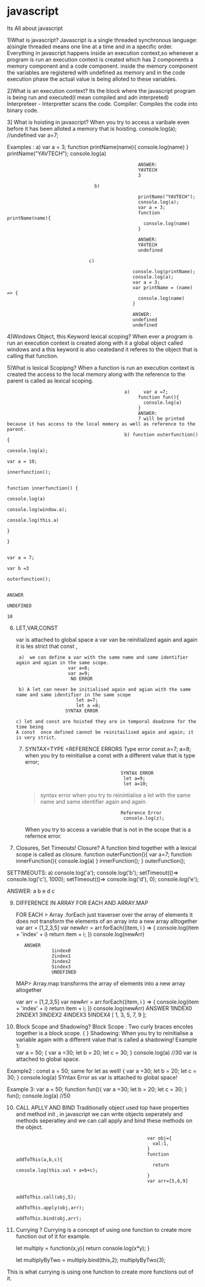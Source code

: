 # javascript
Its All about javascript


1)What is javascript?
Javascript is a single threaded synchronous language:
a)single threaded means one line at a time and in a specific order.
 Everything in javascript happens inside an execution context,so whenever a program is run an execution context is created which has 2 components a memory component and a code component.
  inside the memory component the variables are registered with undefined as memory and in the code execution phase the actual value is being alloted to these variables.

2]What is an execution context?
Its the block where the javascript program is being run and executed(I mean compiled and adn interpreted)
Interpreteer - Interpretter scans the code.
Compiler: Compiles the code into binary code.

3] What is hoisting in javascript?
   When you try to access a varibale even before it has been alloted a memory that is hoisting.
   console.log(a); //undefined
   var a=7;

Examples :
                                    a)
                                                    var a = 3;
                                                    function printName(name){
                                                      console.log(name)
                                                    }
                                                    printName("YAVTECH");
                                                    console.log(a)
                                                    
                                                    ANSWER: 
                                                    YAVTECH
                                                    3

                                    b)

                                                    printName("YAVTECH");
                                                    console.log(a);
                                                    var a = 3;
                                                    function printName(name){
                                                      console.log(name)
                                                    }
                                                    
                                                    ANSWER: 
                                                    YAVTECH
                                                    undefined

                                  c)

                                                  console.log(printName);
                                                  console.log(a);
                                                  var a = 3;
                                                  var printName = (name) => {
                                                    console.log(name)
                                                  }

                                                  ANSWER: 
                                                  undefined
                                                  undefined
4)Windows Object, this Keyword lexical scoping?
 When ever a program is run an execution context is created along with it a global object called windows and a this keyword is also ceatedand it referes to the object that is calling that function.

 5)What is lexical Scopipng?
 When a function is run an execution context is created the access to the local memory along with the reference to the parent is called as lexical scoping.

                                               a)     var a =7;
                                                    function fun(){
                                                      console.log(a)
                                                    }
                                                    ANSWER:
                                                    7 will be printed because it has access to the local memory as well as reference to the parent.
                                               b) function outerfunction() {
                                                                                console.log(a); 
                                                                                var a = 10;
                                                                                innerfunction();
                                                                                
                                                                                function innerfunction() {
                                                                                      console.log(a)
                                                                                      console.log(window.a);               
                                                                                      console.log(this.a)
                                                                                }      
                                                                          }                
                                                                                
                                                                                var a = 7;
                                                                                var b =3
                                                                                outerfunction();   
                                                                                
                                                                                ANSWER
                                                                                UNDEFINED
                                                                                10
                                                                                
  6)  LET,VAR,CONST

      var is attached to global space a var van be reinitialized again and again it is les strict that const ,

           a)  we can define a var with the same name and same identifier again and agian in the same scope.
                             var a=8;
                             var a=9;
                              NO ERROR
               
           b) A let can never be initialised again and agian with the same name and same identifier in the same scope
                                let a=7;
                                let a =8;
                            SYNTAX ERROR
      
          c) let and const are hoisted they are in temporal deadzone for the time being
          A const  once defined cannot be reinitailised again and again; it is very strict.

      7) SYNTAX<TYPE <REFERENCE ERRORS
                                                  Type error
                                                  const a=7;
                                                    a=8;
                        when you try to reinitialise a const with a  different value that is type error;

                                                SYNTAX ERROR
                                                 let a=9;
                                                 let a=10;
         
          >  syntax error when you try to reinintialise a let with the same name and same identifier again and again.

                                                Reference Error
                                                 console.log(z);
         When you try to access a variable that is not in the scope that is a refernce error.


  8) Closures, Set Timeouts!
    Closure?
      A function bind together with a lexical scope is called as closure.
                                    function outerFunction(){
                                      var a=7;
                                      function innerFunction(){
                                            console.log(a)
                                        }
                                        innerFunction();
                                    }
                                    outerFunction();


  SETTIMEOUTS:
  a)
  console.log('a');
  console.log('b');
  setTimeout(()=> console.log('c'), 1000);
  setTimeout(()=> console.log('d'), 0);
  console.log('e');

  ANSWER:
            a
            b
            e
            d
            c


9) DIFFERENCE IN ARRAY FOR EACH AND ARRAY.MAP

    FOR EACH > Array .forEach just traverser  over the array of elements it does not transform the elements of an array into a new array alltogether 
   var arr = [1,2,3,5]
   var newArr = arr.forEach((item, i ) => {
              console.log(item + 'index' + i)
              return item + i;
          })
          console.log(newArr)
          
          ANSWER
                    1index0
                    2index1
                    3index2
                    5index3
                    UNDEFINED
      MAP> Array.map transforms the array of elements into a new array altogether
      
   var arr = [1,2,3,5]
   var newArr = arr.forEach((item, i ) => {
              console.log(item + 'index' + i)
              return item + i;
          })
          console.log(newArr)
        ANSWER
        1INDEX0
        2INDEX1
        3INDEX2
        4INDEX3
        5INDEX4
        [ 1, 3, 5, 7, 9 ];


 10) Block Scope and Shadowing?
  Block Scope : Two curly braces encoles together is a block scope.
                      { }
     Shadowing:
     When you try to reinitialise a  variable again with a different value that is called a shadowing!
Example 1:     
                       var a = 50;
                                {
                                    var a =30;
                                    let b = 20;
                                    let c = 30;
                                }
                      console.log(a) //30 var is attached to global space.

Example2 :
                          const a = 50;  same for let as well!
                            {
                            var a =30;
                            let b = 20;
                            let c = 30;
                            }
                           console.log(a)
                           SYntax Error as var is attached to global space!

Example 3:
var a = 50;
          function fun(){
              var a =30;
              let b = 20;
              let c = 30;
          }
      fun();
      console.log(a) //50

  


  
10) CALL APLLY AND BIND
 Traditionally object used top have properties and method init , in javascript we can write objects seperately and methods seperatley and we can call apply and bind these methods on the object.
    
                                                        var obj={
                                                          val:1,
                                                        }
                                                        function addToThis(a,b,c){
                                                          return console.log(this.val + a+b+c);
                                                        }
                                                        var arr=[5,6,9]
                                                        
                                                          addToThis.call(obj,5);
                                                          addToThis.apply(obj,arr);
                                                          addToThis.bind(obj,arr);
    
 11) Currying ?
Currying is a concept of using one function to create more function out of it for example.

     let multiply = function(x,y){
         return console.log(x*y);
       }

     let multiplyByTwo = multiply.bind(this,2);
     multiplyByTwo(3);

 This is what currying is using one function to create more functions out of it.

 
 
  

    
                    

            
  

         
         
      
      



 
